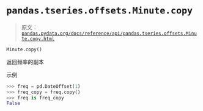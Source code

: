 # `pandas.tseries.offsets.Minute.copy`

> 原文：[`pandas.pydata.org/docs/reference/api/pandas.tseries.offsets.Minute.copy.html`](https://pandas.pydata.org/docs/reference/api/pandas.tseries.offsets.Minute.copy.html)

```py
Minute.copy()
```

返回频率的副本

示例

```py
>>> freq = pd.DateOffset(1)
>>> freq_copy = freq.copy()
>>> freq is freq_copy
False 
```
